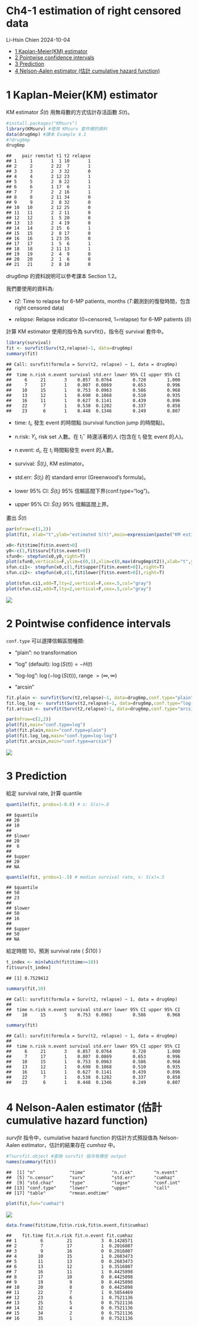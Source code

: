 Ch4-1 estimation of right censored data
================
Li-Hsin Chien
2024-10-04

- [1 Kaplan-Meier(KM) estimator](#1-kaplan-meierkm-estimator)
- [2 Pointwise confidence intervals](#2-pointwise-confidence-intervals)
- [3 Prediction](#3-prediction)
- [4 Nelson-Aalen estimator (估計 cumulative hazard
  function)](#4-nelson-aalen-estimator-估計-cumulative-hazard-function)

# 1 Kaplan-Meier(KM) estimator

KM estimator $\hat{S}(t)$ 用無母數的方式估計存活函數 $S(t)$。

``` r
#install.packages("KMsurv")
library(KMsurv) #使用 KMsurv 套件裡的資料
data(drug6mp) #課本 Example 4.1
#?drug6mp
drug6mp
```

    ##    pair remstat t1 t2 relapse
    ## 1     1       1  1 10       1
    ## 2     2       2 22  7       1
    ## 3     3       2  3 32       0
    ## 4     4       2 12 23       1
    ## 5     5       2  8 22       1
    ## 6     6       1 17  6       1
    ## 7     7       2  2 16       1
    ## 8     8       2 11 34       0
    ## 9     9       2  8 32       0
    ## 10   10       2 12 25       0
    ## 11   11       2  2 11       0
    ## 12   12       1  5 20       0
    ## 13   13       2  4 19       0
    ## 14   14       2 15  6       1
    ## 15   15       2  8 17       0
    ## 16   16       1 23 35       0
    ## 17   17       1  5  6       1
    ## 18   18       2 11 13       1
    ## 19   19       2  4  9       0
    ## 20   20       2  1  6       0
    ## 21   21       2  8 10       0

*drug6mp* 的資料說明可以參考課本 Section 1.2。

我們要使用的資料為:

- *t2*: Time to relapse for 6-MP patients, months
  ($T$:觀測到的復發時間，包含 right censored data)

- *relapse*: Relapse indicator (0=censored, 1=relapse) for 6-MP patients
  ($\delta$)

計算 KM estimator 使用的指令為 survfit()，指令在 survival 套件中。

``` r
library(survival)
fit <- survfit(Surv(t2,relapse)~1, data=drug6mp)
summary(fit)
```

    ## Call: survfit(formula = Surv(t2, relapse) ~ 1, data = drug6mp)
    ## 
    ##  time n.risk n.event survival std.err lower 95% CI upper 95% CI
    ##     6     21       3    0.857  0.0764        0.720        1.000
    ##     7     17       1    0.807  0.0869        0.653        0.996
    ##    10     15       1    0.753  0.0963        0.586        0.968
    ##    13     12       1    0.690  0.1068        0.510        0.935
    ##    16     11       1    0.627  0.1141        0.439        0.896
    ##    22      7       1    0.538  0.1282        0.337        0.858
    ##    23      6       1    0.448  0.1346        0.249        0.807

- time: $t_i$, 發生 event 的時間點 (survival function jump 的時間點)。

- n.risk: $Y_i$, risk set 人數。在 $t_i^-$ 時還活著的人 (包含在 $t_i$
  發生 event 的人)。

- n.event: $d_i$, 在 $t_i$ 時間點發生 event 的人數。

- survival: $\hat{S}(t_i)$, KM estimator。

- std.err: $\hat{S}(t_i)$ 的 standard error (Greenwood’s formula)。

- lower 95% CI: $\hat{S}(t_i)$ 95% 信賴區間下界(conf.type=“log”)。

- upper 95% CI: $\hat{S}(t_i)$ 95% 信賴區間上界。

畫出 $\hat{S}(t)$

``` r
par(mfrow=c(1,2))
plot(fit, xlab="t",ylab="estimated S(t)",main=expression(paste("KM estimator: ",hat(S)(t))))

x0<-fit$time[fit$n.event>0]
y0<-c(1,fit$surv[fit$n.event>0])
sfun0<- stepfun(x0,y0,right=T)
plot(sfun0,verticals=F,ylim=c(0,1),xlim=c(0,max(drug6mp$t2)),xlab="t",ylab="estimated S(t)",main=expression(paste("KM estimator: ",hat(S)(t))))
sfun.ci1<- stepfun(x0,c(1,fit$upper[fit$n.event>0]),right=T)
sfun.ci2<- stepfun(x0,c(1,fit$lower[fit$n.event>0]),right=T)

plot(sfun.ci1,add=T,lty=2,vertical=F,cex=.5,col="gray")
plot(sfun.ci2,add=T,lty=2,vertical=F,cex=.5,col="gray")
```

![](ch4-2_KM_files/figure-gfm/unnamed-chunk-3-1.png)<!-- -->

# 2 Pointwise confidence intervals

`conf.type` 可以選擇信賴區間種類:

- “plain”: no transformation

- “log” (default): $\log(S(t))=-H(t)$

- “log-log”: $\log (-\log (S(t)))$, range $=(\infty,\infty)$

- “arcsin”

``` r
fit.plain <- survfit(Surv(t2,relapse)~1, data=drug6mp,conf.type="plain")
fit.log_log <- survfit(Surv(t2,relapse)~1, data=drug6mp,conf.type="log-log")
fit.arcsin <- survfit(Surv(t2,relapse)~1, data=drug6mp,conf.type="arcsin")

par(mfrow=c(2,2))
plot(fit,main="conf.type=log")
plot(fit.plain,main="conf.type=plain")
plot(fit.log_log,main="conf.type=log-log")
plot(fit.arcsin,main="conf.type=arcsin")
```

![](ch4-2_KM_files/figure-gfm/unnamed-chunk-4-1.png)<!-- -->

# 3 Prediction

給定 survival rate, 計算 quantile

``` r
quantile(fit, probs=1-0.8) # x: S(x)=.8
```

    ## $quantile
    ## 20 
    ## 10 
    ## 
    ## $lower
    ## 20 
    ##  6 
    ## 
    ## $upper
    ## 20 
    ## NA

``` r
quantile(fit, probs=1-.5) # median survival rate, x: S(x)=.5
```

    ## $quantile
    ## 50 
    ## 23 
    ## 
    ## $lower
    ## 50 
    ## 16 
    ## 
    ## $upper
    ## 50 
    ## NA

給定時間 10，預測 survival rate ( $\hat{S}(10)$ )

``` r
t_index <- min(which(fit$time>=10))
fit$surv[t_index]
```

    ## [1] 0.7529412

``` r
summary(fit,10)
```

    ## Call: survfit(formula = Surv(t2, relapse) ~ 1, data = drug6mp)
    ## 
    ##  time n.risk n.event survival std.err lower 95% CI upper 95% CI
    ##    10     15       5    0.753  0.0963        0.586        0.968

``` r
summary(fit)
```

    ## Call: survfit(formula = Surv(t2, relapse) ~ 1, data = drug6mp)
    ## 
    ##  time n.risk n.event survival std.err lower 95% CI upper 95% CI
    ##     6     21       3    0.857  0.0764        0.720        1.000
    ##     7     17       1    0.807  0.0869        0.653        0.996
    ##    10     15       1    0.753  0.0963        0.586        0.968
    ##    13     12       1    0.690  0.1068        0.510        0.935
    ##    16     11       1    0.627  0.1141        0.439        0.896
    ##    22      7       1    0.538  0.1282        0.337        0.858
    ##    23      6       1    0.448  0.1346        0.249        0.807

# 4 Nelson-Aalen estimator (估計 cumulative hazard function)

*survfit* 指令中，cumulative hazard function 的估計方式預設值為
Nelson-Aalen estimator，估計的結果存在 *cumhaz* 中。

``` r
#?survfit.object #查詢 survfit 指令有哪些 output
names(summary(fit))
```

    ##  [1] "n"             "time"          "n.risk"        "n.event"      
    ##  [5] "n.censor"      "surv"          "std.err"       "cumhaz"       
    ##  [9] "std.chaz"      "type"          "logse"         "conf.int"     
    ## [13] "conf.type"     "lower"         "upper"         "call"         
    ## [17] "table"         "rmean.endtime"

``` r
plot(fit,fun="cumhaz")
```

![](ch4-2_KM_files/figure-gfm/unnamed-chunk-8-1.png)<!-- -->

``` r
data.frame(fit$time,fit$n.risk,fit$n.event,fit$cumhaz)
```

    ##    fit.time fit.n.risk fit.n.event fit.cumhaz
    ## 1         6         21           3  0.1428571
    ## 2         7         17           1  0.2016807
    ## 3         9         16           0  0.2016807
    ## 4        10         15           1  0.2683473
    ## 5        11         13           0  0.2683473
    ## 6        13         12           1  0.3516807
    ## 7        16         11           1  0.4425898
    ## 8        17         10           0  0.4425898
    ## 9        19          9           0  0.4425898
    ## 10       20          8           0  0.4425898
    ## 11       22          7           1  0.5854469
    ## 12       23          6           1  0.7521136
    ## 13       25          5           0  0.7521136
    ## 14       32          4           0  0.7521136
    ## 15       34          2           0  0.7521136
    ## 16       35          1           0  0.7521136
